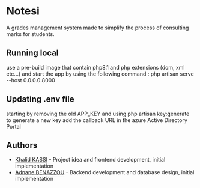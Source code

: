 # Notesi
A grades management system made to simplify the process of consulting marks for students.

## Running local
use a pre-build image that contain php8.1 and php extensions (dom, xml etc...)
and start the app by using the following command  : php artisan serve --host 0.0.0.0:8000


## Updating .env file
starting by removing the old APP_KEY and using php artisan key:generate to generate a new key
add the callback URL in the azure Active Directory Portal

## Authors

- [Khalid KASSI](https://github.com/Khalid9ASSI) - Project idea and frontend development, initial implementation
- [Adnane BENAZZOU](https://github.com/AdnaneBenazzou) - Backend development and database design, initial implementation
